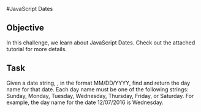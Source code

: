 #JavaScript Dates
## Objective
In this challenge, we learn about JavaScript Dates. Check out the attached tutorial for more details.
## Task
Given a date string, , in the format MM/DD/YYYY, find and return the day name for that date. Each day name must be one of the following strings: Sunday, Monday, Tuesday, Wednesday, Thursday, Friday, or Saturday. For example, the day name for the date 12/07/2016 is Wednesday.

